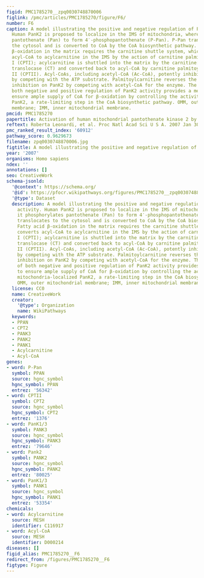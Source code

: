 ```yaml
---
figid: PMC1785270__zpq0030748870006
figlink: /pmc/articles/PMC1785270/figure/F6/
number: F6
caption: A model illustrating the positive and negative regulation of PanK2 activity.
  Human PanK2 is proposed to localize in the IMS of mitochondria, where it phosphorylates
  pantothenate (Pan) to form 4′-phosphopantothenate (P-Pan). P-Pan translocates to
  the cytosol and is converted to CoA by the CoA biosynthetic pathway. Fatty acid
  β-oxidation in the matrix requires the carnitine shuttle system, which converts
  acyl-CoA to acylcarnitine in the IMS by the action of carnitine palmitoyltransferase
  I (CPTI); acylcarnitine is shuttled into the matrix by the carnitine:acylcarnitine
  translocase (CT) and converted back to acyl-CoA by carnitine palmitoyltransferase
  II (CPTII). Acyl-CoAs, including acetyl-CoA (Ac-CoA), potently inhibit PanK2 activity
  by competing with the ATP substrate. Palmitoylcarnitine reverses the acetyl-CoA
  inhibition on PanK2 by competing with acetyl-CoA for the enzyme. The existence of
  both negative and positive regulation of PanK2 activity provides a mechanism to
  ensure ample supply of CoA for β-oxidation by controlling the activity of the mitochondria-localized
  PanK2, a rate-limiting step in the CoA biosynthetic pathway. OMM, outer mitochondrial
  membrane; IMM, inner mitochondrial membrane.
pmcid: PMC1785270
papertitle: Activation of human mitochondrial pantothenate kinase 2 by palmitoylcarnitine.
reftext: Roberta Leonardi, et al. Proc Natl Acad Sci U S A. 2007 Jan 30;104(5):1494-1499.
pmc_ranked_result_index: '60912'
pathway_score: 0.9629673
filename: zpq0030748870006.jpg
figtitle: A model illustrating the positive and negative regulation of PanK2 activity
year: '2007'
organisms: Homo sapiens
ndex: ''
annotations: []
seo: CreativeWork
schema-jsonld:
  '@context': https://schema.org/
  '@id': https://pfocr.wikipathways.org/figures/PMC1785270__zpq0030748870006.html
  '@type': Dataset
  description: A model illustrating the positive and negative regulation of PanK2
    activity. Human PanK2 is proposed to localize in the IMS of mitochondria, where
    it phosphorylates pantothenate (Pan) to form 4′-phosphopantothenate (P-Pan). P-Pan
    translocates to the cytosol and is converted to CoA by the CoA biosynthetic pathway.
    Fatty acid β-oxidation in the matrix requires the carnitine shuttle system, which
    converts acyl-CoA to acylcarnitine in the IMS by the action of carnitine palmitoyltransferase
    I (CPTI); acylcarnitine is shuttled into the matrix by the carnitine:acylcarnitine
    translocase (CT) and converted back to acyl-CoA by carnitine palmitoyltransferase
    II (CPTII). Acyl-CoAs, including acetyl-CoA (Ac-CoA), potently inhibit PanK2 activity
    by competing with the ATP substrate. Palmitoylcarnitine reverses the acetyl-CoA
    inhibition on PanK2 by competing with acetyl-CoA for the enzyme. The existence
    of both negative and positive regulation of PanK2 activity provides a mechanism
    to ensure ample supply of CoA for β-oxidation by controlling the activity of the
    mitochondria-localized PanK2, a rate-limiting step in the CoA biosynthetic pathway.
    OMM, outer mitochondrial membrane; IMM, inner mitochondrial membrane.
  license: CC0
  name: CreativeWork
  creator:
    '@type': Organization
    name: WikiPathways
  keywords:
  - PPAN
  - CPT2
  - PANK3
  - PANK2
  - PANK1
  - Acylcarnitine
  - Acyl-CoA
genes:
- word: P-Pan
  symbol: PPAN
  source: hgnc_symbol
  hgnc_symbol: PPAN
  entrez: '56342'
- word: CPTII
  symbol: CPT2
  source: hgnc_symbol
  hgnc_symbol: CPT2
  entrez: '1376'
- word: PanK1/3
  symbol: PANK3
  source: hgnc_symbol
  hgnc_symbol: PANK3
  entrez: '79646'
- word: Pank2
  symbol: PANK2
  source: hgnc_symbol
  hgnc_symbol: PANK2
  entrez: '80025'
- word: PanK1/3
  symbol: PANK1
  source: hgnc_symbol
  hgnc_symbol: PANK1
  entrez: '53354'
chemicals:
- word: Acylcarnitine
  source: MESH
  identifier: C116917
- word: Acyl-CoA
  source: MESH
  identifier: D000214
diseases: []
figid_alias: PMC1785270__F6
redirect_from: /figures/PMC1785270__F6
figtype: Figure
---
```


